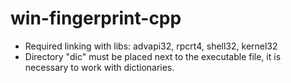 ﻿# win-fingerprint-cpp
- Required linking with libs: advapi32, rpcrt4, shell32, kernel32
- Directory "dic" must be placed next to the executable file, it is necessary to work with dictionaries.
